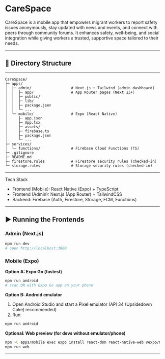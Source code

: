 # CareSpace
CareSpace is a mobile app that empowers migrant workers to report safety issues anonymously, stay updated with news and events, and connect with peers through community forums. It enhances safety, well-being, and social integration while giving workers a trusted, supportive space tailored to their needs.

---
## 📂 Directory Structure
---
```
CareSpace/
├─ apps/
│  ├─ admin/                  # Next.js + Tailwind (admin dashboard)
│  │  ├─ app/                 # App Router pages (Next 13+)
│  │  ├─ public/
│  │  ├─ lib/                 
│  │  ├─ package.json
│  │  └─ ...
│  └─ mobile/                 # Expo (React Native)
│     ├─ app.json
│     ├─ App.tsx
│     ├─ assets/
│     ├─ firebase.ts          
│     ├─ package.json
│     └─ ...
├─ services/
│  └─ functions/              # Firebase Cloud Functions (TS)
├─ .gitignore
├─ README.md
├─ firestore.rules            # Firestore security rules (checked-in)
└─ storage.rules              # Storage security rules (checked-in)
```
---
Tech Stack
- Frontend (Mobile): React Native (Expo) + TypeScript
- Frontend (Admin): Next.js (App Router) + TailwindCSS
- Backend: Firebase (Auth, Firestore, Storage, FCM, Functions)

---
## ▶️ Running the Frontends

### Admin (Next.js)
```bash
npm run dev
# open http://localhost:3000
```

### Mobile (Expo)

**Option A: Expo Go (fastest)**  
```bash
npm run android
# scan QR with Expo Go app on your phone
```

**Option B: Android emulator**  
1. Open Android Studio and start a Pixel emulator (API 34 (Upsidedown Cake) recommended)  
2. Run:
```bash
npm run android
```

**Optional: Web preview (for devs without emulator/phone)**  
```bash
npm -C apps/mobile exec expo install react-dom react-native-web @expo/metro-runtime
npm run web
```

---
